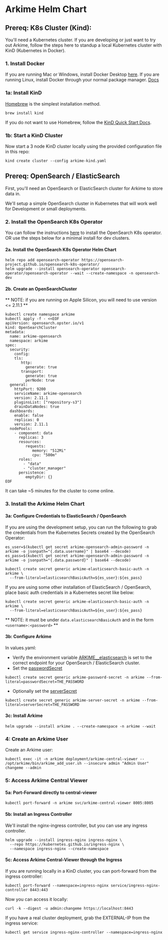 # Arkime Helm Chart

## Prereq: K8s Cluster (Kind):

You'll need a Kubernetes cluster. If you are developing or just want to try out Arkime, follow the steps here to standup a local Kubernetes cluster with KinD (Kubernetes in Docker). 

### 1. Install Docker

If you are running Mac or Windows, install Docker Desktop [here](https://docs.docker.com/desktop/).
If you are running Linux, install Docker through your normal package manager. [Docs](https://docs.docker.com/engine/install/)

### 1a: Install KinD

[Homebrew](https://brew.sh/) is the simplest installation method.

```
brew install kind
```

If you do not want to use Homebrew, follow the [KinD Quick Start Docs](https://kind.sigs.k8s.io/docs/user/quick-start/#installation).

### 1b: Start a KinD Cluster

Now start a 3 node KinD cluster locally using the provided configuration file in this repo:

```
kind create cluster --config arkime-kind.yaml
```

## Prereq: OpenSearch / ElasticSearch

First, you'll need an OpenSearch or ElasticSearch cluster for Arkime to store data in. 

We'll setup a simple OpenSearch cluster in Kubernetes that will work well for Development or small deployments. 

### 2. Install the OpenSearch K8s Operator

You can follow the instructions [here](https://opensearch.org/docs/latest/tools/k8s-operator) to install the OpenSearch K8s operator. OR use the steps below for a minimal install for dev clusters. 

#### 2a. Install the OpenSearch K8s Operator Helm Chart

```
helm repo add opensearch-operator https://opensearch-project.github.io/opensearch-k8s-operator/
helm upgrade --install opensearch-operator opensearch-operator/opensearch-operator --wait --create-namespace -n opensearch-dev
```

####  2b. Create an OpenSearchCluster

** NOTE: if you are running on Apple Silicon, you will need to use version <= 2.11.1 **

```
kubectl create namespace arkime
kubectl apply -f - <<EOF
apiVersion: opensearch.opster.io/v1
kind: OpenSearchCluster
metadata:
  name: arkime-opensearch
  namespace: arkime
spec:
  security:
    config:
    tls:
       http:
         generate: true 
       transport:
         generate: true
         perNode: true
  general:
    httpPort: 9200
    serviceName: arkime-opensearch
    version: 2.11.1
    pluginsList: ["repository-s3"]
    drainDataNodes: true
  dashboards:
    enable: false
    replicas: 0
    version: 2.11.1
  nodePools:
    - component: data
      replicas: 3
      resources:
         requests:
            memory: "512Mi"
            cpu: "500m"
      roles:
        - "data"
        - "cluster_manager"
      persistence:
         emptyDir: {}
EOF
```

It can take ~5 minutes for the cluster to come online.

### 3. Install the Arkime Helm Chart

#### 3a: Configure Credentials to ElasticSearch / OpenSearch

If you are using the development setup, you can run the following to grab the credentials from the Kubernetes Secrets created by the OpenSearch Operator:

```
es_user=$(kubectl get secret arkime-opensearch-admin-password -n arkime -o jsonpath="{.data.username}" | base64 --decode)
es_pass=$(kubectl get secret arkime-opensearch-admin-password -n arkime -o jsonpath="{.data.password}" | base64 --decode)

kubectl create secret generic arkime-elasticsearch-basic-auth -n arkime \
  --from-literal=elasticsearchBasicAuth=${es_user}:${es_pass}
```

If you are using some other installation of ElasticSearch / OpenSearch, place basic auth credentials in a Kubernetes secret like below:

```
kubectl create secret generic arkime-elasticsearch-basic-auth -n arkime \
  --from-literal=elasticsearchBasicAuth=${es_user}:${es_pass}
```

** NOTE: it must be under `data.elasticsearchBasicAuth` and in the form `<username>:<password>` **


#### 3b: Configure Arkime

In values.yaml:
* Verify the environment variable [ARKIME__elasticsearch](https://arkime.com/settings#elasticsearch) is set to the correct endpoint for your OpenSearch / ElasticSearch cluster.
* Set the [passwordSecret](https://arkime.com/settings#passwordSecret)
```
kubectl create secret generic arkime-password-secret -n arkime --from-literal=passwordSecret=THE_PASSWORD
```
* Optionally set the [serverSecret](https://arkime.com/settings#serverSecret)
```
kubectl create secret generic arkime-server-secret -n arkime --from-literal=serverSecret=THE_PASSWORD
```


#### 3c: Install Arkime

```
helm upgrade --install arkime . --create-namespace -n arkime --wait
```

### 4: Create an Arkime User

Create an Arkime user:

```
kubectl exec -it -n arkime deployment/arkime-central-viewer -- /opt/arkime/bin/arkime_add_user.sh --insecure admin "Admin User" changeme --admin
```

### 5: Access Arkime Central Viewer

#### 5a: Port-Forward directly to central-viewer

```
kubectl port-forward -n arkime svc/arkime-central-viewer 8005:8005
```

#### 5b: Install an Ingress Controller

We'll install the nginx-ingress controller, but you can use any ingress controller. 

```
helm upgrade --install ingress-nginx ingress-nginx \
  --repo https://kubernetes.github.io/ingress-nginx \
  --namespace ingress-nginx --create-namespace
```

#### 5c: Access Arkime Central-Viewer through the Ingress

If you are running locally in a KinD cluster, you can port-forward from the ingress controller:

```
kubectl port-forward --namespace=ingress-nginx service/ingress-nginx-controller 8443:443
```

Now you can access it locally:

```
curl -k --digest -u admin:changeme https://localhost:8443
```

If you have a real cluster deployment, grab the EXTERNAL-IP from the ingress service:

```
kubectl get service ingress-nginx-controller --namespace=ingress-nginx
```

